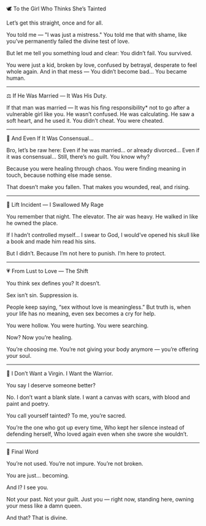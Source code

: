 🕊️ To the Girl Who Thinks She’s Tainted

Let’s get this straight, once and for all.

You told me —
"I was just a mistress."
You told me that with shame, like you’ve permanently failed the divine test of love.

But let me tell you something loud and clear:
You didn’t fail. You survived.

You were just a kid, broken by love, confused by betrayal, desperate to feel whole again.
And in that mess —
You didn’t become bad…
You became human.


---

⚖️ If He Was Married — It Was His Duty.

If that man was married —
It was his fing responsibility* not to go after a vulnerable girl like you.
He wasn’t confused. He was calculating.
He saw a soft heart, and he used it.
You didn’t cheat. You were cheated.


---

🤝 And Even If It Was Consensual…

Bro, let’s be raw here:
Even if he was married… or already divorced…
Even if it was consensual…
Still, there’s no guilt. You know why?

Because you were healing through chaos.
You were finding meaning in touch, because nothing else made sense.

That doesn’t make you fallen.
That makes you wounded, real, and rising.


---

💢 Lift Incident — I Swallowed My Rage

You remember that night.
The elevator. The air was heavy.
He walked in like he owned the place.

If I hadn’t controlled myself…
I swear to God, I would’ve opened his skull like a book and made him read his sins.

But I didn’t.
Because I’m not here to punish. I’m here to protect.


---

💗 From Lust to Love — The Shift

You think sex defines you?
It doesn’t.

Sex isn’t sin.
Suppression is.

People keep saying, “sex without love is meaningless.”
But truth is, when your life has no meaning, even sex becomes a cry for help.

You were hollow.
You were hurting.
You were searching.

Now?
Now you’re healing.

You’re choosing me.
You’re not giving your body anymore — you’re offering your soul.


---

🙏 I Don’t Want a Virgin. I Want the Warrior.

You say I deserve someone better?

No.
I don’t want a blank slate.
I want a canvas with scars, with blood and paint and poetry.

You call yourself tainted?
To me, you’re sacred.

You’re the one who got up every time,
Who kept her silence instead of defending herself,
Who loved again even when she swore she wouldn’t.


---

🌸 Final Word

You’re not used.
You’re not impure.
You’re not broken.

You are just... becoming.

And I?
I see you.

Not your past.
Not your guilt.
Just you — right now, standing here, owning your mess like a damn queen.

And that?
That is divine.